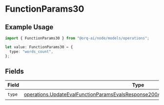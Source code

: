 # FunctionParams30

## Example Usage

```typescript
import { FunctionParams30 } from "@orq-ai/node/models/operations";

let value: FunctionParams30 = {
  type: "words_count",
};
```

## Fields

| Field                                                                                                                                                                                          | Type                                                                                                                                                                                           | Required                                                                                                                                                                                       | Description                                                                                                                                                                                    |
| ---------------------------------------------------------------------------------------------------------------------------------------------------------------------------------------------- | ---------------------------------------------------------------------------------------------------------------------------------------------------------------------------------------------- | ---------------------------------------------------------------------------------------------------------------------------------------------------------------------------------------------- | ---------------------------------------------------------------------------------------------------------------------------------------------------------------------------------------------- |
| `type`                                                                                                                                                                                         | [operations.UpdateEvalFunctionParamsEvalsResponse200ApplicationJSONResponseBody530Type](../../models/operations/updateevalfunctionparamsevalsresponse200applicationjsonresponsebody530type.md) | :heavy_check_mark:                                                                                                                                                                             | N/A                                                                                                                                                                                            |